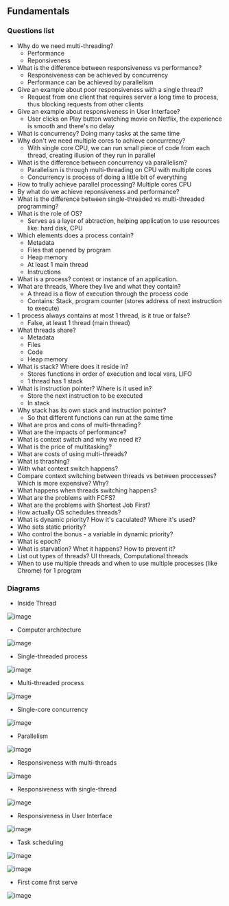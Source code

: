 ## Fundamentals

### Questions list
- Why do we need multi-threading?
  - Performance
  - Reponsiveness
- What is the difference between responsiveness vs performance?
  - Responsiveness can be achieved by concurrency
  - Performance can be achieved by parallelism
- Give an example about poor responsiveness with a single thread?
  - Request from one client that requires server a long time to process, thus blocking requests from other clients
- Give an example about responsiveness in User Interface?
  - User clicks on Play button watching movie on Netflix, the experience is smooth and there's no delay
- What is concurrency? Doing many tasks at the same time 
- Why don't we need multiple cores to achieve concurrency?
  - With single core CPU, we can run small piece of code from each thread, creating illusion of they run in parallel
- What is the difference between concurrency và parallelism?
  - Parallelism is through multi-threading on CPU with multiple cores
  - Concurrency is process of doing a little bit of everything
- How to trully achieve parallel processing? Multiple cores CPU
- By what do we achieve reponsiveness and performance?
- What is the difference between single-threaded vs multi-threaded programming?
- What is the role of OS?
  - Serves as a layer of abtraction, helping application to use resources like: hard disk, CPU
- Which elements does a process contain?
  - Metadata
  - Files that opened by program
  - Heap memory
  - At least 1 main thread
  - Instructions
- What is a process? context or instance of an application.
- What are threads, Where they live and what they contain?
  - A thread is a flow of execution through the process code
  - Contains: Stack, program counter (stores address of next instruction to execute)
- 1 process always contains at most 1 thread, is it true or false?
  - False, at least 1 thread (main thread)
- What threads share?
  - Metadata
  - Files
  - Code
  - Heap memory
- What is stack? Where does it reside in?
  - Stores functions in order of execution and local vars, LIFO
  - 1 thread has 1 stack
- What is instruction pointer? Where is it used in?
  - Store the next instruction to be executed
  - In stack
- Why stack has its own stack and instruction pointer?
  - So that different functions can run at the same time
- What are pros and cons of multi-threading?
- What are the impacts of performance?
- What is context switch and why we need it?
- What is the price of multitasking?
- What are costs of using multi-threads?
- What is thrashing?
- With what context switch happens?
- Compare context switching between threads vs between proccesses? Which is more expensive? Why?
- What happens when threads switching happens?
- What are the problems with FCFS?
- What are the problems with Shortest Job First?
- How actually OS schedules threads?
- What is dynamic priority? How it's caculated? Where it's used?
- Who sets static priority?
- Who control the bonus - a variable in dynamic priority?
- What is epoch?
- What is starvation? Whet it happens? How to prevent it?
- List out types of threads? UI threads, Computational threads
- When to use multiple threads and when to use multiple processes (like Chrome) for 1 program 

### Diagrams

- Inside Thread 

![image](https://user-images.githubusercontent.com/28957748/123540086-6a4d8280-d767-11eb-8e7b-039d8f755e88.png)

- Computer architecture

![image](https://user-images.githubusercontent.com/28957748/123540160-d03a0a00-d767-11eb-9b23-e63ea5b476b8.png)

- Single-threaded process

![image](https://user-images.githubusercontent.com/28957748/123540228-332ba100-d768-11eb-882a-a51bf8017596.png)

- Multi-threaded process

![image](https://user-images.githubusercontent.com/28957748/123540291-6a9a4d80-d768-11eb-96ab-a6cc63245e31.png)

- Single-core concurrency

![image](https://user-images.githubusercontent.com/28957748/123540356-c369e600-d768-11eb-840b-36f1a4d2fb02.png)

- Parallelism

![image](https://user-images.githubusercontent.com/28957748/123540390-eb594980-d768-11eb-942e-fc68ab619f23.png)

- Responsiveness with multi-threads

![image](https://user-images.githubusercontent.com/28957748/123540499-818d6f80-d769-11eb-876c-8580b59662bd.png)

- Responsiveness with single-thread

![image](https://user-images.githubusercontent.com/28957748/123540548-bf8a9380-d769-11eb-90c7-751e3d2d6c3a.png)

- Responsiveness in User Interface

![image](https://user-images.githubusercontent.com/28957748/123540578-ed6fd800-d769-11eb-96f2-27352107ebcf.png)

- Task scheduling

![image](https://user-images.githubusercontent.com/28957748/123542248-c23db680-d772-11eb-9a68-1ddc044cbd16.png)

![image](https://user-images.githubusercontent.com/28957748/123542278-f3b68200-d772-11eb-8840-8b113f6a0a2f.png)

- First come first serve

![image](https://user-images.githubusercontent.com/28957748/123542645-f87c3580-d774-11eb-8a77-854fb562b40c.png)


